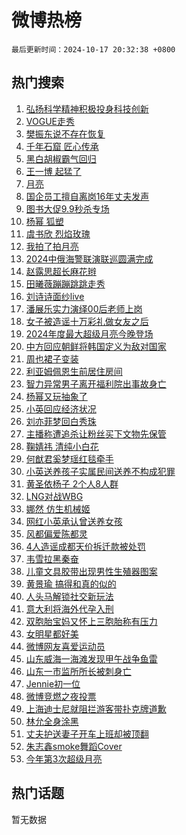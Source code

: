 # 微博热榜

`最后更新时间：2024-10-17 20:32:38 +0800`

## 热门搜索

1. [弘扬科学精神积极投身科技创新](https://m.weibo.cn/search?containerid=100103type%3D1%26t%3D10%26q%3D%23%E5%BC%98%E6%89%AC%E7%A7%91%E5%AD%A6%E7%B2%BE%E7%A5%9E%E7%A7%AF%E6%9E%81%E6%8A%95%E8%BA%AB%E7%A7%91%E6%8A%80%E5%88%9B%E6%96%B0%23&stream_entry_id=51&isnewpage=1&extparam=seat%3D1%26pos%3D0%26filter_type%3Drealtimehot%26stream_entry_id%3D51%26dgr%3D0%26q%3D%2523%25E5%25BC%2598%25E6%2589%25AC%25E7%25A7%2591%25E5%25AD%25A6%25E7%25B2%25BE%25E7%25A5%259E%25E7%25A7%25AF%25E6%259E%2581%25E6%258A%2595%25E8%25BA%25AB%25E7%25A7%2591%25E6%258A%2580%25E5%2588%259B%25E6%2596%25B0%2523%26c_type%3D51%26cate%3D10103%26display_time%3D1729168357%26pre_seqid%3D17291683574750234887619)
1. [VOGUE走秀](https://m.weibo.cn/search?containerid=100103type%3D1%26t%3D10%26q%3D%23VOGUE%E8%B5%B0%E7%A7%80%23&stream_entry_id=31&isnewpage=1&extparam=seat%3D1%26stream_entry_id%3D31%26dgr%3D0%26band_rank%3D1%26flag%3D1%26q%3D%2523VOGUE%25E8%25B5%25B0%25E7%25A7%2580%2523%26filter_type%3Drealtimehot%26c_type%3D31%26realpos%3D1%26pos%3D0%26lcate%3D5001%26cate%3D5001%26display_time%3D1729168357%26pre_seqid%3D17291683574750234887619)
1. [樊振东说不存在恢复](https://m.weibo.cn/search?containerid=100103type%3D1%26t%3D10%26q%3D%E6%A8%8A%E6%8C%AF%E4%B8%9C%E8%AF%B4%E4%B8%8D%E5%AD%98%E5%9C%A8%E6%81%A2%E5%A4%8D&stream_entry_id=31&isnewpage=1&extparam=seat%3D1%26stream_entry_id%3D31%26dgr%3D0%26band_rank%3D2%26flag%3D1%26q%3D%25E6%25A8%258A%25E6%258C%25AF%25E4%25B8%259C%25E8%25AF%25B4%25E4%25B8%258D%25E5%25AD%2598%25E5%259C%25A8%25E6%2581%25A2%25E5%25A4%258D%26filter_type%3Drealtimehot%26c_type%3D31%26realpos%3D2%26pos%3D1%26lcate%3D5001%26cate%3D5001%26display_time%3D1729168357%26pre_seqid%3D17291683574750234887619)
1. [千年石窟 匠心传承](https://m.weibo.cn/search?containerid=100103type%3D1%26t%3D10%26q%3D%23%E5%8D%83%E5%B9%B4%E7%9F%B3%E7%AA%9F+%E5%8C%A0%E5%BF%83%E4%BC%A0%E6%89%BF%23&stream_entry_id=31&isnewpage=1&extparam=seat%3D1%26stream_entry_id%3D31%26dgr%3D0%26band_rank%3D3%26flag%3D0%26q%3D%2523%25E5%258D%2583%25E5%25B9%25B4%25E7%259F%25B3%25E7%25AA%259F%2520%25E5%258C%25A0%25E5%25BF%2583%25E4%25BC%25A0%25E6%2589%25BF%2523%26filter_type%3Drealtimehot%26c_type%3D31%26realpos%3D3%26pos%3D2%26lcate%3D5001%26cate%3D5001%26display_time%3D1729168357%26pre_seqid%3D17291683574750234887619)
1. [黑白胡椒霸气回归](https://m.weibo.cn/search?containerid=100103type%3D1%26t%3D10%26q%3D%23%E9%BB%91%E7%99%BD%E8%83%A1%E6%A4%92%E9%9C%B8%E6%B0%94%E5%9B%9E%E5%BD%92%23&stream_entry_id=31&isnewpage=1&extparam=seat%3D1%26q%3D%2523%25E9%25BB%2591%25E7%2599%25BD%25E8%2583%25A1%25E6%25A4%2592%25E9%259C%25B8%25E6%25B0%2594%25E5%259B%259E%25E5%25BD%2592%2523%26dgr%3D0%26adid%3D259426%26band_rank%3D4%26is_ad_pos%3D1%26stream_entry_id%3D31%26filter_type%3Drealtimehot%26c_type%3D31%26pos%3D3%26topic_ad%3D1%26lcate%3D5001%26cate%3D5001%26display_time%3D1729168357%26pre_seqid%3D17291683574750234887619)
1. [王一博 起猛了](https://m.weibo.cn/search?containerid=100103type%3D1%26t%3D10%26q%3D%E7%8E%8B%E4%B8%80%E5%8D%9A+%E8%B5%B7%E7%8C%9B%E4%BA%86&stream_entry_id=31&isnewpage=1&extparam=seat%3D1%26stream_entry_id%3D31%26dgr%3D0%26band_rank%3D4%26flag%3D1%26q%3D%25E7%258E%258B%25E4%25B8%2580%25E5%258D%259A%2520%25E8%25B5%25B7%25E7%258C%259B%25E4%25BA%2586%26filter_type%3Drealtimehot%26c_type%3D31%26realpos%3D4%26pos%3D4%26lcate%3D5001%26cate%3D5001%26display_time%3D1729168357%26pre_seqid%3D17291683574750234887619)
1. [月亮](https://m.weibo.cn/search?containerid=100103type%3D1%26t%3D10%26q%3D%E6%9C%88%E4%BA%AE&stream_entry_id=31&isnewpage=1&extparam=seat%3D1%26stream_entry_id%3D31%26dgr%3D0%26band_rank%3D5%26flag%3D2%26q%3D%25E6%259C%2588%25E4%25BA%25AE%26filter_type%3Drealtimehot%26c_type%3D31%26realpos%3D5%26pos%3D5%26lcate%3D5001%26cate%3D5001%26display_time%3D1729168357%26pre_seqid%3D17291683574750234887619)
1. [国企员工擅自离岗16年丈夫发声](https://m.weibo.cn/search?containerid=100103type%3D1%26t%3D10%26q%3D%23%E5%9B%BD%E4%BC%81%E5%91%98%E5%B7%A5%E6%93%85%E8%87%AA%E7%A6%BB%E5%B2%9716%E5%B9%B4%E4%B8%88%E5%A4%AB%E5%8F%91%E5%A3%B0%23&stream_entry_id=31&isnewpage=1&extparam=seat%3D1%26stream_entry_id%3D31%26dgr%3D0%26band_rank%3D6%26flag%3D0%26q%3D%2523%25E5%259B%25BD%25E4%25BC%2581%25E5%2591%2598%25E5%25B7%25A5%25E6%2593%2585%25E8%2587%25AA%25E7%25A6%25BB%25E5%25B2%259716%25E5%25B9%25B4%25E4%25B8%2588%25E5%25A4%25AB%25E5%258F%2591%25E5%25A3%25B0%2523%26filter_type%3Drealtimehot%26c_type%3D31%26realpos%3D6%26pos%3D6%26lcate%3D5001%26cate%3D5001%26display_time%3D1729168357%26pre_seqid%3D17291683574750234887619)
1. [图书大促9.9秒杀专场](https://m.weibo.cn/search?containerid=100103type%3D1%26t%3D10%26q%3D%23%E5%9B%BE%E4%B9%A6%E5%A4%A7%E4%BF%839.9%E7%A7%92%E6%9D%80%E4%B8%93%E5%9C%BA%23&stream_entry_id=31&isnewpage=1&extparam=seat%3D1%26stream_entry_id%3D31%26dgr%3D0%26adid%3D259479%26band_rank%3D7%26is_ad_pos%3D1%26filter_type%3Drealtimehot%26q%3D%2523%25E5%259B%25BE%25E4%25B9%25A6%25E5%25A4%25A7%25E4%25BF%25839.9%25E7%25A7%2592%25E6%259D%2580%25E4%25B8%2593%25E5%259C%25BA%2523%26c_type%3D31%26pos%3D7%26lcate%3D5001%26cate%3D5001%26display_time%3D1729168357%26pre_seqid%3D17291683574750234887619)
1. [杨幂 狐塑](https://m.weibo.cn/search?containerid=100103type%3D1%26t%3D10%26q%3D%E6%9D%A8%E5%B9%82+%E7%8B%90%E5%A1%91&stream_entry_id=31&isnewpage=1&extparam=seat%3D1%26stream_entry_id%3D31%26dgr%3D0%26band_rank%3D7%26flag%3D1%26q%3D%25E6%259D%25A8%25E5%25B9%2582%2520%25E7%258B%2590%25E5%25A1%2591%26filter_type%3Drealtimehot%26c_type%3D31%26realpos%3D7%26pos%3D8%26lcate%3D5001%26cate%3D5001%26display_time%3D1729168357%26pre_seqid%3D17291683574750234887619)
1. [虞书欣 烈焰玫瑰](https://m.weibo.cn/search?containerid=100103type%3D1%26t%3D10%26q%3D%E8%99%9E%E4%B9%A6%E6%AC%A3+%E7%83%88%E7%84%B0%E7%8E%AB%E7%91%B0&stream_entry_id=31&isnewpage=1&extparam=seat%3D1%26stream_entry_id%3D31%26dgr%3D0%26band_rank%3D8%26flag%3D0%26q%3D%25E8%2599%259E%25E4%25B9%25A6%25E6%25AC%25A3%2520%25E7%2583%2588%25E7%2584%25B0%25E7%258E%25AB%25E7%2591%25B0%26filter_type%3Drealtimehot%26c_type%3D31%26realpos%3D8%26pos%3D9%26lcate%3D5001%26cate%3D5001%26display_time%3D1729168357%26pre_seqid%3D17291683574750234887619)
1. [我拍了拍月亮](https://m.weibo.cn/search?containerid=100103type%3D1%26t%3D10%26q%3D%23%E6%88%91%E6%8B%8D%E4%BA%86%E6%8B%8D%E6%9C%88%E4%BA%AE%23&stream_entry_id=31&isnewpage=1&extparam=seat%3D1%26stream_entry_id%3D31%26dgr%3D0%26band_rank%3D9%26flag%3D1%26q%3D%2523%25E6%2588%2591%25E6%258B%258D%25E4%25BA%2586%25E6%258B%258D%25E6%259C%2588%25E4%25BA%25AE%2523%26filter_type%3Drealtimehot%26c_type%3D31%26realpos%3D9%26pos%3D10%26lcate%3D5001%26cate%3D5001%26display_time%3D1729168357%26pre_seqid%3D17291683574750234887619)
1. [2024中俄海警联演联巡圆满完成](https://m.weibo.cn/search?containerid=100103type%3D1%26t%3D10%26q%3D%232024%E4%B8%AD%E4%BF%84%E6%B5%B7%E8%AD%A6%E8%81%94%E6%BC%94%E8%81%94%E5%B7%A1%E5%9C%86%E6%BB%A1%E5%AE%8C%E6%88%90%23&stream_entry_id=31&isnewpage=1&extparam=seat%3D1%26stream_entry_id%3D31%26dgr%3D0%26band_rank%3D10%26flag%3D1%26q%3D%25232024%25E4%25B8%25AD%25E4%25BF%2584%25E6%25B5%25B7%25E8%25AD%25A6%25E8%2581%2594%25E6%25BC%2594%25E8%2581%2594%25E5%25B7%25A1%25E5%259C%2586%25E6%25BB%25A1%25E5%25AE%258C%25E6%2588%2590%2523%26filter_type%3Drealtimehot%26c_type%3D31%26realpos%3D10%26pos%3D11%26lcate%3D5001%26cate%3D5001%26display_time%3D1729168357%26pre_seqid%3D17291683574750234887619)
1. [赵露思超长麻花辫](https://m.weibo.cn/search?containerid=100103type%3D1%26t%3D10%26q%3D%23%E8%B5%B5%E9%9C%B2%E6%80%9D%E8%B6%85%E9%95%BF%E9%BA%BB%E8%8A%B1%E8%BE%AB%23&stream_entry_id=31&isnewpage=1&extparam=seat%3D1%26stream_entry_id%3D31%26dgr%3D0%26band_rank%3D11%26flag%3D2%26q%3D%2523%25E8%25B5%25B5%25E9%259C%25B2%25E6%2580%259D%25E8%25B6%2585%25E9%2595%25BF%25E9%25BA%25BB%25E8%258A%25B1%25E8%25BE%25AB%2523%26filter_type%3Drealtimehot%26c_type%3D31%26realpos%3D11%26pos%3D12%26lcate%3D5001%26cate%3D5001%26display_time%3D1729168357%26pre_seqid%3D17291683574750234887619)
1. [田曦薇蹦蹦跳跳走秀](https://m.weibo.cn/search?containerid=100103type%3D1%26t%3D10%26q%3D%E7%94%B0%E6%9B%A6%E8%96%87%E8%B9%A6%E8%B9%A6%E8%B7%B3%E8%B7%B3%E8%B5%B0%E7%A7%80&stream_entry_id=31&isnewpage=1&extparam=seat%3D1%26stream_entry_id%3D31%26dgr%3D0%26band_rank%3D12%26flag%3D1%26q%3D%25E7%2594%25B0%25E6%259B%25A6%25E8%2596%2587%25E8%25B9%25A6%25E8%25B9%25A6%25E8%25B7%25B3%25E8%25B7%25B3%25E8%25B5%25B0%25E7%25A7%2580%26filter_type%3Drealtimehot%26c_type%3D31%26realpos%3D12%26pos%3D13%26lcate%3D5001%26cate%3D5001%26display_time%3D1729168357%26pre_seqid%3D17291683574750234887619)
1. [刘诗诗面纱live](https://m.weibo.cn/search?containerid=100103type%3D1%26t%3D10%26q%3D%E5%88%98%E8%AF%97%E8%AF%97%E9%9D%A2%E7%BA%B1live&stream_entry_id=31&isnewpage=1&extparam=seat%3D1%26stream_entry_id%3D31%26dgr%3D0%26band_rank%3D13%26flag%3D1%26q%3D%25E5%2588%2598%25E8%25AF%2597%25E8%25AF%2597%25E9%259D%25A2%25E7%25BA%25B1live%26filter_type%3Drealtimehot%26c_type%3D31%26realpos%3D13%26pos%3D14%26lcate%3D5001%26cate%3D5001%26display_time%3D1729168357%26pre_seqid%3D17291683574750234887619)
1. [潘展乐实力演绎00后老师上岗](https://m.weibo.cn/search?containerid=100103type%3D1%26t%3D10%26q%3D%23%E6%BD%98%E5%B1%95%E4%B9%90%E5%AE%9E%E5%8A%9B%E6%BC%94%E7%BB%8E00%E5%90%8E%E8%80%81%E5%B8%88%E4%B8%8A%E5%B2%97%23&stream_entry_id=31&isnewpage=1&extparam=seat%3D1%26q%3D%2523%25E6%25BD%2598%25E5%25B1%2595%25E4%25B9%2590%25E5%25AE%259E%25E5%258A%259B%25E6%25BC%2594%25E7%25BB%258E00%25E5%2590%258E%25E8%2580%2581%25E5%25B8%2588%25E4%25B8%258A%25E5%25B2%2597%2523%26dgr%3D0%26adid%3D258845%26band_rank%3D14%26flag%3D0%26stream_entry_id%3D31%26filter_type%3Drealtimehot%26realpos%3D14%26c_type%3D31%26pos%3D15%26lcate%3D5001%26cate%3D5001%26display_time%3D1729168357%26pre_seqid%3D17291683574750234887619)
1. [女子被造谣十万彩礼做女友之后](https://m.weibo.cn/search?containerid=100103type%3D1%26t%3D10%26q%3D%23%E5%A5%B3%E5%AD%90%E8%A2%AB%E9%80%A0%E8%B0%A3%E5%8D%81%E4%B8%87%E5%BD%A9%E7%A4%BC%E5%81%9A%E5%A5%B3%E5%8F%8B%E4%B9%8B%E5%90%8E%23&stream_entry_id=31&isnewpage=1&extparam=seat%3D1%26stream_entry_id%3D31%26dgr%3D0%26band_rank%3D15%26flag%3D1%26q%3D%2523%25E5%25A5%25B3%25E5%25AD%2590%25E8%25A2%25AB%25E9%2580%25A0%25E8%25B0%25A3%25E5%258D%2581%25E4%25B8%2587%25E5%25BD%25A9%25E7%25A4%25BC%25E5%2581%259A%25E5%25A5%25B3%25E5%258F%258B%25E4%25B9%258B%25E5%2590%258E%2523%26filter_type%3Drealtimehot%26c_type%3D31%26realpos%3D15%26pos%3D16%26lcate%3D5001%26cate%3D5001%26display_time%3D1729168357%26pre_seqid%3D17291683574750234887619)
1. [2024年度最大超级月亮今晚登场](https://m.weibo.cn/search?containerid=100103type%3D1%26t%3D10%26q%3D%232024%E5%B9%B4%E5%BA%A6%E6%9C%80%E5%A4%A7%E8%B6%85%E7%BA%A7%E6%9C%88%E4%BA%AE%E4%BB%8A%E6%99%9A%E7%99%BB%E5%9C%BA%23&stream_entry_id=31&isnewpage=1&extparam=seat%3D1%26stream_entry_id%3D31%26dgr%3D0%26band_rank%3D16%26flag%3D1%26q%3D%25232024%25E5%25B9%25B4%25E5%25BA%25A6%25E6%259C%2580%25E5%25A4%25A7%25E8%25B6%2585%25E7%25BA%25A7%25E6%259C%2588%25E4%25BA%25AE%25E4%25BB%258A%25E6%2599%259A%25E7%2599%25BB%25E5%259C%25BA%2523%26filter_type%3Drealtimehot%26c_type%3D31%26realpos%3D16%26pos%3D17%26lcate%3D5001%26cate%3D5001%26display_time%3D1729168357%26pre_seqid%3D17291683574750234887619)
1. [中方回应朝鲜将韩国定义为敌对国家](https://m.weibo.cn/search?containerid=100103type%3D1%26t%3D10%26q%3D%23%E4%B8%AD%E6%96%B9%E5%9B%9E%E5%BA%94%E6%9C%9D%E9%B2%9C%E5%B0%86%E9%9F%A9%E5%9B%BD%E5%AE%9A%E4%B9%89%E4%B8%BA%E6%95%8C%E5%AF%B9%E5%9B%BD%E5%AE%B6%23&stream_entry_id=31&isnewpage=1&extparam=seat%3D1%26stream_entry_id%3D31%26dgr%3D0%26band_rank%3D17%26flag%3D0%26q%3D%2523%25E4%25B8%25AD%25E6%2596%25B9%25E5%259B%259E%25E5%25BA%2594%25E6%259C%259D%25E9%25B2%259C%25E5%25B0%2586%25E9%259F%25A9%25E5%259B%25BD%25E5%25AE%259A%25E4%25B9%2589%25E4%25B8%25BA%25E6%2595%258C%25E5%25AF%25B9%25E5%259B%25BD%25E5%25AE%25B6%2523%26filter_type%3Drealtimehot%26c_type%3D31%26realpos%3D17%26pos%3D18%26lcate%3D5001%26cate%3D5001%26display_time%3D1729168357%26pre_seqid%3D17291683574750234887619)
1. [周也裙子变装](https://m.weibo.cn/search?containerid=100103type%3D1%26t%3D10%26q%3D%23%E5%91%A8%E4%B9%9F%E8%A3%99%E5%AD%90%E5%8F%98%E8%A3%85%23&stream_entry_id=31&isnewpage=1&extparam=seat%3D1%26stream_entry_id%3D31%26dgr%3D0%26band_rank%3D18%26flag%3D1%26q%3D%2523%25E5%2591%25A8%25E4%25B9%259F%25E8%25A3%2599%25E5%25AD%2590%25E5%258F%2598%25E8%25A3%2585%2523%26filter_type%3Drealtimehot%26c_type%3D31%26realpos%3D18%26pos%3D19%26lcate%3D5001%26cate%3D5001%26display_time%3D1729168357%26pre_seqid%3D17291683574750234887619)
1. [利亚姆佩恩生前居住房间](https://m.weibo.cn/search?containerid=100103type%3D1%26t%3D10%26q%3D%23%E5%88%A9%E4%BA%9A%E5%A7%86%E4%BD%A9%E6%81%A9%E7%94%9F%E5%89%8D%E5%B1%85%E4%BD%8F%E6%88%BF%E9%97%B4%23&stream_entry_id=31&isnewpage=1&extparam=seat%3D1%26stream_entry_id%3D31%26dgr%3D0%26band_rank%3D19%26flag%3D1%26q%3D%2523%25E5%2588%25A9%25E4%25BA%259A%25E5%25A7%2586%25E4%25BD%25A9%25E6%2581%25A9%25E7%2594%259F%25E5%2589%258D%25E5%25B1%2585%25E4%25BD%258F%25E6%2588%25BF%25E9%2597%25B4%2523%26filter_type%3Drealtimehot%26c_type%3D31%26realpos%3D19%26pos%3D20%26lcate%3D5001%26cate%3D5001%26display_time%3D1729168357%26pre_seqid%3D17291683574750234887619)
1. [智力异常男子离开福利院出事故身亡](https://m.weibo.cn/search?containerid=100103type%3D1%26t%3D10%26q%3D%23%E6%99%BA%E5%8A%9B%E5%BC%82%E5%B8%B8%E7%94%B7%E5%AD%90%E7%A6%BB%E5%BC%80%E7%A6%8F%E5%88%A9%E9%99%A2%E5%87%BA%E4%BA%8B%E6%95%85%E8%BA%AB%E4%BA%A1%23&stream_entry_id=31&isnewpage=1&extparam=seat%3D1%26stream_entry_id%3D31%26dgr%3D0%26band_rank%3D20%26flag%3D1%26q%3D%2523%25E6%2599%25BA%25E5%258A%259B%25E5%25BC%2582%25E5%25B8%25B8%25E7%2594%25B7%25E5%25AD%2590%25E7%25A6%25BB%25E5%25BC%2580%25E7%25A6%258F%25E5%2588%25A9%25E9%2599%25A2%25E5%2587%25BA%25E4%25BA%258B%25E6%2595%2585%25E8%25BA%25AB%25E4%25BA%25A1%2523%26filter_type%3Drealtimehot%26c_type%3D31%26realpos%3D20%26pos%3D21%26lcate%3D5001%26cate%3D5001%26display_time%3D1729168357%26pre_seqid%3D17291683574750234887619)
1. [杨幂又玩抽象了](https://m.weibo.cn/search?containerid=100103type%3D1%26t%3D10%26q%3D%E6%9D%A8%E5%B9%82%E5%8F%88%E7%8E%A9%E6%8A%BD%E8%B1%A1%E4%BA%86&stream_entry_id=31&isnewpage=1&extparam=seat%3D1%26stream_entry_id%3D31%26dgr%3D0%26band_rank%3D21%26flag%3D0%26q%3D%25E6%259D%25A8%25E5%25B9%2582%25E5%258F%2588%25E7%258E%25A9%25E6%258A%25BD%25E8%25B1%25A1%25E4%25BA%2586%26filter_type%3Drealtimehot%26c_type%3D31%26realpos%3D21%26pos%3D22%26lcate%3D5001%26cate%3D5001%26display_time%3D1729168357%26pre_seqid%3D17291683574750234887619)
1. [小英回应经济状况](https://m.weibo.cn/search?containerid=100103type%3D1%26t%3D10%26q%3D%23%E5%B0%8F%E8%8B%B1%E5%9B%9E%E5%BA%94%E7%BB%8F%E6%B5%8E%E7%8A%B6%E5%86%B5%23&stream_entry_id=31&isnewpage=1&extparam=seat%3D1%26stream_entry_id%3D31%26dgr%3D0%26band_rank%3D22%26flag%3D0%26q%3D%2523%25E5%25B0%258F%25E8%258B%25B1%25E5%259B%259E%25E5%25BA%2594%25E7%25BB%258F%25E6%25B5%258E%25E7%258A%25B6%25E5%2586%25B5%2523%26filter_type%3Drealtimehot%26c_type%3D31%26realpos%3D22%26pos%3D23%26lcate%3D5001%26cate%3D5001%26display_time%3D1729168357%26pre_seqid%3D17291683574750234887619)
1. [刘亦菲梦回白秀珠](https://m.weibo.cn/search?containerid=100103type%3D1%26t%3D10%26q%3D%E5%88%98%E4%BA%A6%E8%8F%B2%E6%A2%A6%E5%9B%9E%E7%99%BD%E7%A7%80%E7%8F%A0&stream_entry_id=31&isnewpage=1&extparam=seat%3D1%26stream_entry_id%3D31%26dgr%3D0%26band_rank%3D23%26flag%3D0%26q%3D%25E5%2588%2598%25E4%25BA%25A6%25E8%258F%25B2%25E6%25A2%25A6%25E5%259B%259E%25E7%2599%25BD%25E7%25A7%2580%25E7%258F%25A0%26filter_type%3Drealtimehot%26c_type%3D31%26realpos%3D23%26pos%3D24%26lcate%3D5001%26cate%3D5001%26display_time%3D1729168357%26pre_seqid%3D17291683574750234887619)
1. [主播称遭追杀让粉丝买下文物先保管](https://m.weibo.cn/search?containerid=100103type%3D1%26t%3D10%26q%3D%23%E4%B8%BB%E6%92%AD%E7%A7%B0%E9%81%AD%E8%BF%BD%E6%9D%80%E8%AE%A9%E7%B2%89%E4%B8%9D%E4%B9%B0%E4%B8%8B%E6%96%87%E7%89%A9%E5%85%88%E4%BF%9D%E7%AE%A1%23&stream_entry_id=31&isnewpage=1&extparam=seat%3D1%26stream_entry_id%3D31%26dgr%3D0%26band_rank%3D24%26flag%3D0%26q%3D%2523%25E4%25B8%25BB%25E6%2592%25AD%25E7%25A7%25B0%25E9%2581%25AD%25E8%25BF%25BD%25E6%259D%2580%25E8%25AE%25A9%25E7%25B2%2589%25E4%25B8%259D%25E4%25B9%25B0%25E4%25B8%258B%25E6%2596%2587%25E7%2589%25A9%25E5%2585%2588%25E4%25BF%259D%25E7%25AE%25A1%2523%26filter_type%3Drealtimehot%26c_type%3D31%26realpos%3D24%26pos%3D25%26lcate%3D5001%26cate%3D5001%26display_time%3D1729168357%26pre_seqid%3D17291683574750234887619)
1. [鞠婧祎 清纯小白花](https://m.weibo.cn/search?containerid=100103type%3D1%26t%3D10%26q%3D%E9%9E%A0%E5%A9%A7%E7%A5%8E+%E6%B8%85%E7%BA%AF%E5%B0%8F%E7%99%BD%E8%8A%B1&stream_entry_id=31&isnewpage=1&extparam=seat%3D1%26stream_entry_id%3D31%26dgr%3D0%26band_rank%3D25%26flag%3D1%26q%3D%25E9%259E%25A0%25E5%25A9%25A7%25E7%25A5%258E%2520%25E6%25B8%2585%25E7%25BA%25AF%25E5%25B0%258F%25E7%2599%25BD%25E8%258A%25B1%26filter_type%3Drealtimehot%26c_type%3D31%26realpos%3D25%26pos%3D26%26lcate%3D5001%26cate%3D5001%26display_time%3D1729168357%26pre_seqid%3D17291683574750234887619)
1. [何猷君奚梦瑶红毯牵手](https://m.weibo.cn/search?containerid=100103type%3D1%26t%3D10%26q%3D%23%E4%BD%95%E7%8C%B7%E5%90%9B%E5%A5%9A%E6%A2%A6%E7%91%B6%E7%BA%A2%E6%AF%AF%E7%89%B5%E6%89%8B%23&stream_entry_id=31&isnewpage=1&extparam=seat%3D1%26stream_entry_id%3D31%26dgr%3D0%26band_rank%3D26%26flag%3D1%26q%3D%2523%25E4%25BD%2595%25E7%258C%25B7%25E5%2590%259B%25E5%25A5%259A%25E6%25A2%25A6%25E7%2591%25B6%25E7%25BA%25A2%25E6%25AF%25AF%25E7%2589%25B5%25E6%2589%258B%2523%26filter_type%3Drealtimehot%26c_type%3D31%26realpos%3D26%26pos%3D27%26lcate%3D5001%26cate%3D5001%26display_time%3D1729168357%26pre_seqid%3D17291683574750234887619)
1. [小英送养孩子实属民间送养不构成犯罪](https://m.weibo.cn/search?containerid=100103type%3D1%26t%3D10%26q%3D%23%E5%B0%8F%E8%8B%B1%E9%80%81%E5%85%BB%E5%AD%A9%E5%AD%90%E5%AE%9E%E5%B1%9E%E6%B0%91%E9%97%B4%E9%80%81%E5%85%BB%E4%B8%8D%E6%9E%84%E6%88%90%E7%8A%AF%E7%BD%AA%23&stream_entry_id=31&isnewpage=1&extparam=seat%3D1%26stream_entry_id%3D31%26dgr%3D0%26band_rank%3D27%26flag%3D0%26q%3D%2523%25E5%25B0%258F%25E8%258B%25B1%25E9%2580%2581%25E5%2585%25BB%25E5%25AD%25A9%25E5%25AD%2590%25E5%25AE%259E%25E5%25B1%259E%25E6%25B0%2591%25E9%2597%25B4%25E9%2580%2581%25E5%2585%25BB%25E4%25B8%258D%25E6%259E%2584%25E6%2588%2590%25E7%258A%25AF%25E7%25BD%25AA%2523%26filter_type%3Drealtimehot%26c_type%3D31%26realpos%3D27%26pos%3D28%26lcate%3D5001%26cate%3D5001%26display_time%3D1729168357%26pre_seqid%3D17291683574750234887619)
1. [黄圣依杨子 2个人8人群](https://m.weibo.cn/search?containerid=100103type%3D1%26t%3D10%26q%3D%E9%BB%84%E5%9C%A3%E4%BE%9D%E6%9D%A8%E5%AD%90+2%E4%B8%AA%E4%BA%BA8%E4%BA%BA%E7%BE%A4&stream_entry_id=31&isnewpage=1&extparam=seat%3D1%26stream_entry_id%3D31%26dgr%3D0%26band_rank%3D28%26flag%3D0%26q%3D%25E9%25BB%2584%25E5%259C%25A3%25E4%25BE%259D%25E6%259D%25A8%25E5%25AD%2590%25202%25E4%25B8%25AA%25E4%25BA%25BA8%25E4%25BA%25BA%25E7%25BE%25A4%26filter_type%3Drealtimehot%26c_type%3D31%26realpos%3D28%26pos%3D29%26lcate%3D5001%26cate%3D5001%26display_time%3D1729168357%26pre_seqid%3D17291683574750234887619)
1. [LNG对战WBG](https://m.weibo.cn/search?containerid=100103type%3D1%26t%3D10%26q%3D%23LNG%E5%AF%B9%E6%88%98WBG%23&stream_entry_id=31&isnewpage=1&extparam=seat%3D1%26stream_entry_id%3D31%26dgr%3D0%26band_rank%3D29%26flag%3D1%26q%3D%2523LNG%25E5%25AF%25B9%25E6%2588%2598WBG%2523%26filter_type%3Drealtimehot%26c_type%3D31%26realpos%3D29%26pos%3D30%26lcate%3D5001%26cate%3D5001%26display_time%3D1729168357%26pre_seqid%3D17291683574750234887619)
1. [娜然 仿生机械姬](https://m.weibo.cn/search?containerid=100103type%3D1%26t%3D10%26q%3D%E5%A8%9C%E7%84%B6+%E4%BB%BF%E7%94%9F%E6%9C%BA%E6%A2%B0%E5%A7%AC&stream_entry_id=31&isnewpage=1&extparam=seat%3D1%26stream_entry_id%3D31%26dgr%3D0%26band_rank%3D30%26flag%3D1%26q%3D%25E5%25A8%259C%25E7%2584%25B6%2520%25E4%25BB%25BF%25E7%2594%259F%25E6%259C%25BA%25E6%25A2%25B0%25E5%25A7%25AC%26filter_type%3Drealtimehot%26c_type%3D31%26realpos%3D30%26pos%3D31%26lcate%3D5001%26cate%3D5001%26display_time%3D1729168357%26pre_seqid%3D17291683574750234887619)
1. [网红小英承认曾送养女孩](https://m.weibo.cn/search?containerid=100103type%3D1%26t%3D10%26q%3D%23%E7%BD%91%E7%BA%A2%E5%B0%8F%E8%8B%B1%E6%89%BF%E8%AE%A4%E6%9B%BE%E9%80%81%E5%85%BB%E5%A5%B3%E5%AD%A9%23&stream_entry_id=31&isnewpage=1&extparam=seat%3D1%26stream_entry_id%3D31%26dgr%3D0%26band_rank%3D31%26flag%3D0%26q%3D%2523%25E7%25BD%2591%25E7%25BA%25A2%25E5%25B0%258F%25E8%258B%25B1%25E6%2589%25BF%25E8%25AE%25A4%25E6%259B%25BE%25E9%2580%2581%25E5%2585%25BB%25E5%25A5%25B3%25E5%25AD%25A9%2523%26filter_type%3Drealtimehot%26c_type%3D31%26realpos%3D31%26pos%3D32%26lcate%3D5001%26cate%3D5001%26display_time%3D1729168357%26pre_seqid%3D17291683574750234887619)
1. [风都偏爱陈都灵](https://m.weibo.cn/search?containerid=100103type%3D1%26t%3D10%26q%3D%23%E9%A3%8E%E9%83%BD%E5%81%8F%E7%88%B1%E9%99%88%E9%83%BD%E7%81%B5%23&stream_entry_id=31&isnewpage=1&extparam=seat%3D1%26stream_entry_id%3D31%26dgr%3D0%26band_rank%3D32%26flag%3D0%26q%3D%2523%25E9%25A3%258E%25E9%2583%25BD%25E5%2581%258F%25E7%2588%25B1%25E9%2599%2588%25E9%2583%25BD%25E7%2581%25B5%2523%26filter_type%3Drealtimehot%26c_type%3D31%26realpos%3D32%26pos%3D33%26lcate%3D5001%26cate%3D5001%26display_time%3D1729168357%26pre_seqid%3D17291683574750234887619)
1. [4人造谣成都天价拆迁款被处罚](https://m.weibo.cn/search?containerid=100103type%3D1%26t%3D10%26q%3D%234%E4%BA%BA%E9%80%A0%E8%B0%A3%E6%88%90%E9%83%BD%E5%A4%A9%E4%BB%B7%E6%8B%86%E8%BF%81%E6%AC%BE%E8%A2%AB%E5%A4%84%E7%BD%9A%23&stream_entry_id=31&isnewpage=1&extparam=seat%3D1%26stream_entry_id%3D31%26dgr%3D0%26band_rank%3D33%26flag%3D0%26q%3D%25234%25E4%25BA%25BA%25E9%2580%25A0%25E8%25B0%25A3%25E6%2588%2590%25E9%2583%25BD%25E5%25A4%25A9%25E4%25BB%25B7%25E6%258B%2586%25E8%25BF%2581%25E6%25AC%25BE%25E8%25A2%25AB%25E5%25A4%2584%25E7%25BD%259A%2523%26filter_type%3Drealtimehot%26c_type%3D31%26realpos%3D33%26pos%3D34%26lcate%3D5001%26cate%3D5001%26display_time%3D1729168357%26pre_seqid%3D17291683574750234887619)
1. [韦雪拉黑秦奋](https://m.weibo.cn/search?containerid=100103type%3D1%26t%3D10%26q%3D%23%E9%9F%A6%E9%9B%AA%E6%8B%89%E9%BB%91%E7%A7%A6%E5%A5%8B%23&stream_entry_id=31&isnewpage=1&extparam=seat%3D1%26stream_entry_id%3D31%26dgr%3D0%26band_rank%3D34%26flag%3D0%26q%3D%2523%25E9%259F%25A6%25E9%259B%25AA%25E6%258B%2589%25E9%25BB%2591%25E7%25A7%25A6%25E5%25A5%258B%2523%26filter_type%3Drealtimehot%26c_type%3D31%26realpos%3D34%26pos%3D35%26lcate%3D5001%26cate%3D5001%26display_time%3D1729168357%26pre_seqid%3D17291683574750234887619)
1. [儿童文具胶带出现男性生殖器图案](https://m.weibo.cn/search?containerid=100103type%3D1%26t%3D10%26q%3D%23%E5%84%BF%E7%AB%A5%E6%96%87%E5%85%B7%E8%83%B6%E5%B8%A6%E5%87%BA%E7%8E%B0%E7%94%B7%E6%80%A7%E7%94%9F%E6%AE%96%E5%99%A8%E5%9B%BE%E6%A1%88%23&stream_entry_id=31&isnewpage=1&extparam=seat%3D1%26stream_entry_id%3D31%26dgr%3D0%26band_rank%3D35%26flag%3D0%26q%3D%2523%25E5%2584%25BF%25E7%25AB%25A5%25E6%2596%2587%25E5%2585%25B7%25E8%2583%25B6%25E5%25B8%25A6%25E5%2587%25BA%25E7%258E%25B0%25E7%2594%25B7%25E6%2580%25A7%25E7%2594%259F%25E6%25AE%2596%25E5%2599%25A8%25E5%259B%25BE%25E6%25A1%2588%2523%26filter_type%3Drealtimehot%26c_type%3D31%26realpos%3D35%26pos%3D36%26lcate%3D5001%26cate%3D5001%26display_time%3D1729168357%26pre_seqid%3D17291683574750234887619)
1. [黄景瑜 搞得和真的似的](https://m.weibo.cn/search?containerid=100103type%3D1%26t%3D10%26q%3D%E9%BB%84%E6%99%AF%E7%91%9C+%E6%90%9E%E5%BE%97%E5%92%8C%E7%9C%9F%E7%9A%84%E4%BC%BC%E7%9A%84&stream_entry_id=31&isnewpage=1&extparam=seat%3D1%26stream_entry_id%3D31%26dgr%3D0%26band_rank%3D36%26flag%3D1%26q%3D%25E9%25BB%2584%25E6%2599%25AF%25E7%2591%259C%2520%25E6%2590%259E%25E5%25BE%2597%25E5%2592%258C%25E7%259C%259F%25E7%259A%2584%25E4%25BC%25BC%25E7%259A%2584%26filter_type%3Drealtimehot%26c_type%3D31%26realpos%3D36%26pos%3D37%26lcate%3D5001%26cate%3D5001%26display_time%3D1729168357%26pre_seqid%3D17291683574750234887619)
1. [人头马解锁社交新玩法](https://m.weibo.cn/search?containerid=100103type%3D1%26t%3D10%26q%3D%23%E4%BA%BA%E5%A4%B4%E9%A9%AC%E8%A7%A3%E9%94%81%E7%A4%BE%E4%BA%A4%E6%96%B0%E7%8E%A9%E6%B3%95%23&stream_entry_id=31&isnewpage=1&extparam=seat%3D1%26q%3D%2523%25E4%25BA%25BA%25E5%25A4%25B4%25E9%25A9%25AC%25E8%25A7%25A3%25E9%2594%2581%25E7%25A4%25BE%25E4%25BA%25A4%25E6%2596%25B0%25E7%258E%25A9%25E6%25B3%2595%2523%26dgr%3D0%26adid%3D259359%26band_rank%3D37%26flag%3D0%26stream_entry_id%3D31%26filter_type%3Drealtimehot%26realpos%3D37%26c_type%3D31%26pos%3D38%26lcate%3D5001%26cate%3D5001%26display_time%3D1729168357%26pre_seqid%3D17291683574750234887619)
1. [意大利将海外代孕入刑](https://m.weibo.cn/search?containerid=100103type%3D1%26t%3D10%26q%3D%23%E6%84%8F%E5%A4%A7%E5%88%A9%E5%B0%86%E6%B5%B7%E5%A4%96%E4%BB%A3%E5%AD%95%E5%85%A5%E5%88%91%23&stream_entry_id=31&isnewpage=1&extparam=seat%3D1%26stream_entry_id%3D31%26dgr%3D0%26band_rank%3D38%26flag%3D1%26q%3D%2523%25E6%2584%258F%25E5%25A4%25A7%25E5%2588%25A9%25E5%25B0%2586%25E6%25B5%25B7%25E5%25A4%2596%25E4%25BB%25A3%25E5%25AD%2595%25E5%2585%25A5%25E5%2588%2591%2523%26filter_type%3Drealtimehot%26c_type%3D31%26realpos%3D38%26pos%3D39%26lcate%3D5001%26cate%3D5001%26display_time%3D1729168357%26pre_seqid%3D17291683574750234887619)
1. [双胞胎宝妈又怀上三胞胎称有压力](https://m.weibo.cn/search?containerid=100103type%3D1%26t%3D10%26q%3D%23%E5%8F%8C%E8%83%9E%E8%83%8E%E5%AE%9D%E5%A6%88%E5%8F%88%E6%80%80%E4%B8%8A%E4%B8%89%E8%83%9E%E8%83%8E%E7%A7%B0%E6%9C%89%E5%8E%8B%E5%8A%9B%23&stream_entry_id=31&isnewpage=1&extparam=seat%3D1%26stream_entry_id%3D31%26dgr%3D0%26band_rank%3D39%26flag%3D0%26q%3D%2523%25E5%258F%258C%25E8%2583%259E%25E8%2583%258E%25E5%25AE%259D%25E5%25A6%2588%25E5%258F%2588%25E6%2580%2580%25E4%25B8%258A%25E4%25B8%2589%25E8%2583%259E%25E8%2583%258E%25E7%25A7%25B0%25E6%259C%2589%25E5%258E%258B%25E5%258A%259B%2523%26filter_type%3Drealtimehot%26c_type%3D31%26realpos%3D39%26pos%3D40%26lcate%3D5001%26cate%3D5001%26display_time%3D1729168357%26pre_seqid%3D17291683574750234887619)
1. [女明星都好美](https://m.weibo.cn/search?containerid=100103type%3D1%26t%3D10%26q%3D%E5%A5%B3%E6%98%8E%E6%98%9F%E9%83%BD%E5%A5%BD%E7%BE%8E&stream_entry_id=31&isnewpage=1&extparam=seat%3D1%26stream_entry_id%3D31%26dgr%3D0%26band_rank%3D40%26flag%3D1%26q%3D%25E5%25A5%25B3%25E6%2598%258E%25E6%2598%259F%25E9%2583%25BD%25E5%25A5%25BD%25E7%25BE%258E%26filter_type%3Drealtimehot%26c_type%3D31%26realpos%3D40%26pos%3D41%26lcate%3D5001%26cate%3D5001%26display_time%3D1729168357%26pre_seqid%3D17291683574750234887619)
1. [微博网友喜爱运动员](https://m.weibo.cn/search?containerid=100103type%3D1%26t%3D10%26q%3D%23%E5%BE%AE%E5%8D%9A%E7%BD%91%E5%8F%8B%E5%96%9C%E7%88%B1%E8%BF%90%E5%8A%A8%E5%91%98%23&stream_entry_id=31&isnewpage=1&extparam=seat%3D1%26stream_entry_id%3D31%26dgr%3D0%26band_rank%3D41%26flag%3D1%26q%3D%2523%25E5%25BE%25AE%25E5%258D%259A%25E7%25BD%2591%25E5%258F%258B%25E5%2596%259C%25E7%2588%25B1%25E8%25BF%2590%25E5%258A%25A8%25E5%2591%2598%2523%26filter_type%3Drealtimehot%26c_type%3D31%26realpos%3D41%26pos%3D42%26lcate%3D5001%26cate%3D5001%26display_time%3D1729168357%26pre_seqid%3D17291683574750234887619)
1. [山东威海一海滩发现甲午战争鱼雷](https://m.weibo.cn/search?containerid=100103type%3D1%26t%3D10%26q%3D%23%E5%B1%B1%E4%B8%9C%E5%A8%81%E6%B5%B7%E4%B8%80%E6%B5%B7%E6%BB%A9%E5%8F%91%E7%8E%B0%E7%94%B2%E5%8D%88%E6%88%98%E4%BA%89%E9%B1%BC%E9%9B%B7%23&stream_entry_id=31&isnewpage=1&extparam=seat%3D1%26stream_entry_id%3D31%26dgr%3D0%26band_rank%3D42%26flag%3D0%26q%3D%2523%25E5%25B1%25B1%25E4%25B8%259C%25E5%25A8%2581%25E6%25B5%25B7%25E4%25B8%2580%25E6%25B5%25B7%25E6%25BB%25A9%25E5%258F%2591%25E7%258E%25B0%25E7%2594%25B2%25E5%258D%2588%25E6%2588%2598%25E4%25BA%2589%25E9%25B1%25BC%25E9%259B%25B7%2523%26filter_type%3Drealtimehot%26c_type%3D31%26realpos%3D42%26pos%3D43%26lcate%3D5001%26cate%3D5001%26display_time%3D1729168357%26pre_seqid%3D17291683574750234887619)
1. [山东一市监所所长被刺身亡](https://m.weibo.cn/search?containerid=100103type%3D1%26t%3D10%26q%3D%23%E5%B1%B1%E4%B8%9C%E4%B8%80%E5%B8%82%E7%9B%91%E6%89%80%E6%89%80%E9%95%BF%E8%A2%AB%E5%88%BA%E8%BA%AB%E4%BA%A1%23&stream_entry_id=31&isnewpage=1&extparam=seat%3D1%26stream_entry_id%3D31%26dgr%3D0%26band_rank%3D43%26flag%3D0%26q%3D%2523%25E5%25B1%25B1%25E4%25B8%259C%25E4%25B8%2580%25E5%25B8%2582%25E7%259B%2591%25E6%2589%2580%25E6%2589%2580%25E9%2595%25BF%25E8%25A2%25AB%25E5%2588%25BA%25E8%25BA%25AB%25E4%25BA%25A1%2523%26filter_type%3Drealtimehot%26c_type%3D31%26realpos%3D43%26pos%3D44%26lcate%3D5001%26cate%3D5001%26display_time%3D1729168357%26pre_seqid%3D17291683574750234887619)
1. [Jennie初一位](https://m.weibo.cn/search?containerid=100103type%3D1%26t%3D10%26q%3D%23Jennie%E5%88%9D%E4%B8%80%E4%BD%8D%23&stream_entry_id=31&isnewpage=1&extparam=seat%3D1%26stream_entry_id%3D31%26dgr%3D0%26band_rank%3D44%26flag%3D1%26q%3D%2523Jennie%25E5%2588%259D%25E4%25B8%2580%25E4%25BD%258D%2523%26filter_type%3Drealtimehot%26c_type%3D31%26realpos%3D44%26pos%3D45%26lcate%3D5001%26cate%3D5001%26display_time%3D1729168357%26pre_seqid%3D17291683574750234887619)
1. [微博竞燃之夜投票](https://m.weibo.cn/search?containerid=100103type%3D1%26t%3D10%26q%3D%E5%BE%AE%E5%8D%9A%E7%AB%9E%E7%87%83%E4%B9%8B%E5%A4%9C%E6%8A%95%E7%A5%A8&stream_entry_id=31&isnewpage=1&extparam=seat%3D1%26stream_entry_id%3D31%26dgr%3D0%26band_rank%3D45%26flag%3D1%26q%3D%25E5%25BE%25AE%25E5%258D%259A%25E7%25AB%259E%25E7%2587%2583%25E4%25B9%258B%25E5%25A4%259C%25E6%258A%2595%25E7%25A5%25A8%26filter_type%3Drealtimehot%26c_type%3D31%26realpos%3D45%26pos%3D46%26lcate%3D5001%26cate%3D5001%26display_time%3D1729168357%26pre_seqid%3D17291683574750234887619)
1. [上海迪士尼就阻拦游客带扑克牌道歉](https://m.weibo.cn/search?containerid=100103type%3D1%26t%3D10%26q%3D%23%E4%B8%8A%E6%B5%B7%E8%BF%AA%E5%A3%AB%E5%B0%BC%E5%B0%B1%E9%98%BB%E6%8B%A6%E6%B8%B8%E5%AE%A2%E5%B8%A6%E6%89%91%E5%85%8B%E7%89%8C%E9%81%93%E6%AD%89%23&stream_entry_id=31&isnewpage=1&extparam=seat%3D1%26stream_entry_id%3D31%26dgr%3D0%26band_rank%3D46%26flag%3D1%26q%3D%2523%25E4%25B8%258A%25E6%25B5%25B7%25E8%25BF%25AA%25E5%25A3%25AB%25E5%25B0%25BC%25E5%25B0%25B1%25E9%2598%25BB%25E6%258B%25A6%25E6%25B8%25B8%25E5%25AE%25A2%25E5%25B8%25A6%25E6%2589%2591%25E5%2585%258B%25E7%2589%258C%25E9%2581%2593%25E6%25AD%2589%2523%26filter_type%3Drealtimehot%26c_type%3D31%26realpos%3D46%26pos%3D47%26lcate%3D5001%26cate%3D5001%26display_time%3D1729168357%26pre_seqid%3D17291683574750234887619)
1. [林允全身涂黑](https://m.weibo.cn/search?containerid=100103type%3D1%26t%3D10%26q%3D%23%E6%9E%97%E5%85%81%E5%85%A8%E8%BA%AB%E6%B6%82%E9%BB%91%23&stream_entry_id=31&isnewpage=1&extparam=seat%3D1%26stream_entry_id%3D31%26dgr%3D0%26band_rank%3D47%26flag%3D0%26q%3D%2523%25E6%259E%2597%25E5%2585%2581%25E5%2585%25A8%25E8%25BA%25AB%25E6%25B6%2582%25E9%25BB%2591%2523%26filter_type%3Drealtimehot%26c_type%3D31%26realpos%3D47%26pos%3D48%26lcate%3D5001%26cate%3D5001%26display_time%3D1729168357%26pre_seqid%3D17291683574750234887619)
1. [丈夫护送妻子开车上班却被顶翻](https://m.weibo.cn/search?containerid=100103type%3D1%26t%3D10%26q%3D%23%E4%B8%88%E5%A4%AB%E6%8A%A4%E9%80%81%E5%A6%BB%E5%AD%90%E5%BC%80%E8%BD%A6%E4%B8%8A%E7%8F%AD%E5%8D%B4%E8%A2%AB%E9%A1%B6%E7%BF%BB%23&stream_entry_id=31&isnewpage=1&extparam=seat%3D1%26stream_entry_id%3D31%26dgr%3D0%26band_rank%3D48%26flag%3D0%26q%3D%2523%25E4%25B8%2588%25E5%25A4%25AB%25E6%258A%25A4%25E9%2580%2581%25E5%25A6%25BB%25E5%25AD%2590%25E5%25BC%2580%25E8%25BD%25A6%25E4%25B8%258A%25E7%258F%25AD%25E5%258D%25B4%25E8%25A2%25AB%25E9%25A1%25B6%25E7%25BF%25BB%2523%26filter_type%3Drealtimehot%26c_type%3D31%26realpos%3D48%26pos%3D49%26lcate%3D5001%26cate%3D5001%26display_time%3D1729168357%26pre_seqid%3D17291683574750234887619)
1. [朱志鑫smoke舞蹈Cover](https://m.weibo.cn/search?containerid=100103type%3D1%26t%3D10%26q%3D%23%E6%9C%B1%E5%BF%97%E9%91%ABsmoke%E8%88%9E%E8%B9%88Cover%23&stream_entry_id=31&isnewpage=1&extparam=seat%3D1%26stream_entry_id%3D31%26dgr%3D0%26band_rank%3D49%26flag%3D1%26q%3D%2523%25E6%259C%25B1%25E5%25BF%2597%25E9%2591%25ABsmoke%25E8%2588%259E%25E8%25B9%2588Cover%2523%26filter_type%3Drealtimehot%26c_type%3D31%26realpos%3D49%26pos%3D50%26lcate%3D5001%26cate%3D5001%26display_time%3D1729168357%26pre_seqid%3D17291683574750234887619)
1. [今年第3次超级月亮](https://m.weibo.cn/search?containerid=100103type%3D1%26t%3D10%26q%3D%23%E4%BB%8A%E5%B9%B4%E7%AC%AC3%E6%AC%A1%E8%B6%85%E7%BA%A7%E6%9C%88%E4%BA%AE%23&stream_entry_id=31&isnewpage=1&extparam=seat%3D1%26stream_entry_id%3D31%26dgr%3D0%26band_rank%3D50%26flag%3D1%26q%3D%2523%25E4%25BB%258A%25E5%25B9%25B4%25E7%25AC%25AC3%25E6%25AC%25A1%25E8%25B6%2585%25E7%25BA%25A7%25E6%259C%2588%25E4%25BA%25AE%2523%26filter_type%3Drealtimehot%26c_type%3D31%26realpos%3D50%26pos%3D51%26lcate%3D5001%26cate%3D5001%26display_time%3D1729168357%26pre_seqid%3D17291683574750234887619)

## 热门话题

暂无数据
